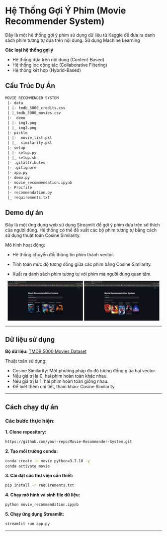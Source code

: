 # Hệ Thống Gợi Ý Phim (Movie Recommender System)
Đây là một hệ thống gợi ý phim sử dụng dữ liệu từ Kaggle để đưa ra danh sách phim tương tự dựa trên nội dung. Sử dụng Machine Learning 

**Các loại hệ thống gợi ý**
-  Hệ thống dựa trên nội dung (Content-Based)
-  Hệ thống lọc cộng tác (Collaborative Filtering)
-  Hệ thống kết hợp (Hybrid-Based)

## Cấu Trúc Dự Án
```
MOVIE RECOMMENDER SYSTEM  
 |- data  
 | |- tmdb_5000_credits.csv  
 | |_tmdb_5000_movies.csv  
 |-  demo  
 | |- img1.png  
 | |_ img2.png  
 |- pickle  
 | |-  movie_list.pkl  
 | |_  similarity.pkl  
 |- setup  
 | |- setup.py  
 | |_ setup.sh  
 |- .gitattributes  
 |- .gitignore  
 |- app.py  
 |- demo.py  
 |- movie_recommendation.ipynb  
 |- Procfile  
 |- recommendation.py  
 |_ requirements.txt  
```

## Demo dự án
Đây là một ứng dụng web sử dụng Streamlit để gợi ý phim dựa trên sở thích của người dùng. Hệ thống có thể đề xuất các bộ phim tương tự bằng cách sử dụng thuật toán Cosine Similarity.

Mô hình hoạt động:
- Hệ thống chuyển đổi thông tin phim thành vector.

- Tính toán mức độ tương đồng giữa các phim bằng Cosine Similarity.

- Xuất ra danh sách phim tương tự với phim mà người dùng quan tâm.
<p align="center">
  <img src=https://github.com/trgtanhh04/Movie-Recommendation-System/blob/main/demo/img1.png width="48%" alt="Dashboard">
  <img src=https://github.com/trgtanhh04/Movie-Recommendation-System/blob/main/demo/img2.png width="48%" alt="Dashboard">
</p>

---
## Dữ liệu sử dụng

**Bộ dữ liệu:** [TMDB 5000 Movies Dataset](https://www.kaggle.com/tmdb/tmdb-movie-metadata)

Thuật toán sử dụng:

-  Cosine Similarity: Một phương pháp đo độ tương đồng giữa hai vector.
-  Nếu giá trị là 0, hai phim hoàn toàn khác nhau.
-  Nếu giá trị là 1, hai phim hoàn toàn giống nhau.
-  Để biết thêm chi tiết, tham khảo: Cosine Similarity


---
## Cách chạy dự án
### Các bước thực hiện:
**1. Clone repository:**
```bash
https://github.com/your-repo/Movie-Recommender-System.git
```

**2. Tạo môi trường conda:**
```bash
conda create -n movie python=3.7.10 -y
conda activate movie
```

**3. Cài đặt các thư viện cần thiết:**
```bash
pip install -r requirements.txt
```

**4. Chạy mô hình và sinh file dữ liệu:**
```bash
python movie_recommendation.ipynb  
```

**5. Chạy ứng dụng Streamlit:**
```bash
streamlit run app.py
```
---

